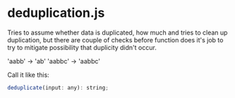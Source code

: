 # deduplication.js

Tries to assume whether data is duplicated, how much and tries to clean up duplication,
but there are couple of checks before function does it's job to try to mitigate possibility
that duplicity didn't occur.

'aabb' -> 'ab'
'aabbc' -> 'aabbc'

Call it like this:

```javascript
deduplicate(input: any): string;
```
